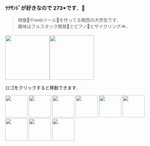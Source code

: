 ### ﾂﾅｻﾝﾄﾞが好きなので 273\*です．🥪

> 映像🎥やwebツール🔮を作ってる関西の大学生です．  
> 趣味はフルスタック開発🚩とピアノ🎹とサイクリング🚲．

<img  height="140" src="https://github-profile-summary-cards.vercel.app/api/cards/profile-details?username=273Do&theme=github_dark"><img  height="140" src="https://github-readme-stats.vercel.app/api/top-langs/?username=273Do&theme=github_dark&card_width=200&langs_count=10&layout=compact&exclude_repo=OnlineForm,CreditChecker,FormulaGenerator,BracketsJudgementTool">

ロゴをクリックすると移動できます．

<a href="https://route8-c22ee15e5fa9.herokuapp.com"><img height="70" src="https://github.com/273Do/273Do/assets/114457271/5496f255-d38b-4a98-b8db-6d7296081e8e"></a>
<a href="https://273do.github.io/OnlineForm/indexLogin.html"><img height="70" src="https://github.com/273Do/273Do/assets/114457271/d323544f-3147-4655-a058-4abf22182969"></a>
<a href="https://github.com/273Do/Thor"><img height="70" src="https://github.com/273Do/273Do/assets/114457271/a500822b-5616-4b66-b2a8-5eefe9b2362d"></a>
<a href="https://credit-checker.273doworks.com/"><img height="70" src="https://github.com/273Do/273Do/assets/114457271/f04e385b-f7bd-41fa-8a42-f7390e01573e"></a>
<a href="https://formula-generator.273doworks.com/"><img height="70" src="https://github.com/273Do/273Do/assets/114457271/d8f915b9-acec-48c6-8b24-e3b848611ba7"></a>
<a href="https://273doworks.com"><img height="70" src="https://github.com/273Do/273Do/assets/114457271/71d0970b-9a86-4346-8519-4a4d17d45659"></a>
<a href="https://ur-dish.vercel.app/"><img height="70" src="https://github.com/273Do/273Do/assets/114457271/005fc00f-a78c-4778-bfa7-c58e811f670e"></a>
<a href="https://github.com/Hack-U-2024-OSAKA-hogehoge/YUBIPASS"><img height="70" src="https://github.com/273Do/273Do/assets/114457271/68d2b612-556d-4daf-b9a0-86fdd84b0937"></a>
<img height="70" src="https://github.com/273Do/273Do/assets/114457271/89b38dc5-45c4-43cf-be6e-a46bef202471">
